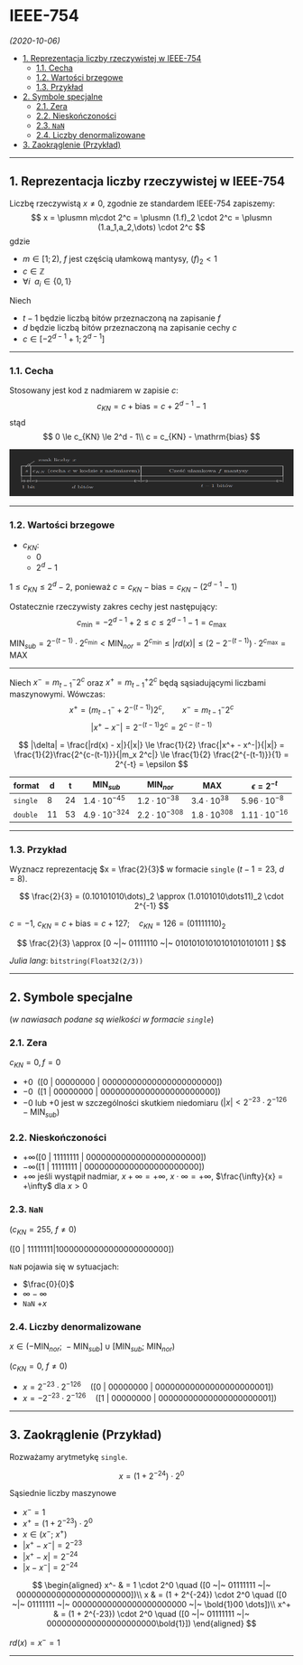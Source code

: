 # IEEE-754

*(2020-10-06)*

- [1. Reprezentacja liczby rzeczywistej w IEEE-754](#1-reprezentacja-liczby-rzeczywistej-w-ieee-754)
    - [1.1. Cecha](#11-cecha)
    - [1.2. Wartości brzegowe](#12-wartości-brzegowe)
    - [1.3. Przykład](#13-przykład)
- [2. Symbole specjalne](#2-symbole-specjalne)
    - [2.1. Zera](#21-zera)
    - [2.2. Nieskończoności](#22-nieskończoności)
    - [2.3. `NaN`](#23-nan)
    - [2.4. Liczby denormalizowane](#24-liczby-denormalizowane)
- [3. Zaokrąglenie (Przykład)](#3-zaokrąglenie-przykład)

---

## 1. Reprezentacja liczby rzeczywistej w IEEE-754

Liczbę rzeczywistą $x \neq 0$, zgodnie ze standardem IEEE-754 zapiszemy:
$$
x = \plusmn m\cdot 2^c = \plusmn (1.f)_2 \cdot 2^c = \plusmn (1.a_1,a_2,\dots) \cdot 2^c
$$
gdzie
- $m \in [1; 2)$, $f$ jest częścią ułamkową mantysy, $(f)_2 < 1$
- $c \in \mathbb{Z}$
- $\forall i \enspace a_i \in \{0,1\}$

Niech
- $t-1$ będzie liczbą bitów przeznaczoną na zapisanie $f$
- $d$ będzie liczbą bitów przeznaczoną na zapisanie cechy $c$
- $c \in [-2^{d-1} + 1; 2^{d-1}]$

---

### 1.1. Cecha

Stosowany jest kod z nadmiarem w zapisie $c$:
$$
c_{KN} = c + \mathrm{bias} = c + 2^{d-1} - 1
$$
stąd
$$
0 \le c_{KN} \le 2^d - 1\\
c = c_{KN} - \mathrm{bias}
$$

![schemat formatu ieee754](format-ieee-754.png)

---

### 1.2. Wartości brzegowe
- $c_{KN}$:
    - $0$
    - $2^d - 1$

$1 \le c_{KN} \le 2^d - 2$, ponieważ $c = c_{KN} - \mathrm{bias} = c_{KN} - (2^{d-1} - 1)$

Ostatecznie rzeczywisty zakres cechy jest następujący:
$$
c_{\min} = -2^{d-1} + 2 \le c \le 2^{d-1} - 1 = c_{\max}
$$

$\mathrm{MIN}_{sub} = 2^{-(t-1)} \cdot 2^{c_{\min}} < \mathrm{MIN}_{nor} = 2^{c_{\min}} \le |rd(x)| \le (2 - 2^{-(t-1)}) \cdot 2^{c_{\max}} = \mathrm{MAX}$

---

Niech $x^- = m_{t-1}^- 2^c$ oraz $x^+ = m^+_{t-1} 2^c$ będą sąsiadującymi liczbami maszynowymi. Wówczas:
$$
x^+ = (m^-_{t-1} + 2^{-(t-1)})2^c, \qquad x^- = m_{t-1}^- 2^c
$$
$$
|x^+ - x^-| = 2^{-(t-1)}2^c = 2^{c - (t-1)}
$$

$$
|\delta| = \frac{|rd(x) - x|}{|x|} \le \frac{1}{2} \frac{|x^+ - x^-|}{|x|} = \frac{1}{2}\frac{2^{c-(t-1)}}{|m_x 2^c|} \le \frac{1}{2} \frac{2^{-(t-1)}}{1} = 2^{-t} = \epsilon
$$

| format   | d    | t    | $\mathrm{MIN}_{sub}$  | $\mathrm{MIN}_{nor}$  | $\mathrm{MAX}$       | $\epsilon = 2^{-t}$   |
| -------- | ---- | ---- | --------------------- | --------------------- | -------------------- | --------------------- |
| `single` | $8$  | $24$ | $1.4 \cdot 10^{-45}$  | $1.2 \cdot 10^{-38}$  | $3.4 \cdot 10^{38}$  | $5.96 \cdot 10^{-8}$  |
| `double` | $11$ | $53$ | $4.9 \cdot 10^{-324}$ | $2.2 \cdot 10^{-308}$ | $1.8 \cdot 10^{308}$ | $1.11 \cdot 10^{-16}$ |

---

### 1.3. Przykład

Wyznacz reprezentację $x = \frac{2}{3}$ w formacie `single` ($t-1 = 23,~ d = 8$).

$$
\frac{2}{3} = (0.10101010\dots)_2 \approx (1.0101010\dots11)_2 \cdot 2^{-1}
$$

$c = -1,~ c_{KN} = c + \mathrm{bias} = c + 127; \quad c_{KN} = 126 = (01111110)_2$

$$
\frac{2}{3} \approx [0 ~|~ 01111110 ~|~ 01010101010101010101011 ]
$$

*Julia lang*: `bitstring(Float32(2/3))`

---

## 2. Symbole specjalne

(*w nawiasach podane są wielkości w formacie `single`*)

### 2.1. Zera
$c_{KN} = 0, f = 0$

- $+0 \enspace ([0 ~|~ 00000000 ~|~ 00000000000000000000000])$
- $-0 \enspace ([1 ~|~ 00000000 ~|~ 00000000000000000000000])$
- $-0$ lub $+0$ jest w szczególności skutkiem niedomiaru ($|x| < 2^{-23} \cdot 2^{-126} - \mathrm{MIN}_{sub}$)

### 2.2. Nieskończoności

- $+\infty ([0 ~|~ 11111111 ~|~ 00000000000000000000000])$
- $-\infty ([1 ~|~ 11111111 ~|~ 00000000000000000000000])$
- $+\infty$ jeśli wystąpił nadmiar, $x + \infty = +\infty$, $x \cdot \infty = +\infty$, $\frac{\infty}{x} = +\infty$ dla $x > 0$

### 2.3. `NaN`
($c_{KN} = 255,~ f \neq 0$)

($[0 ~|~ 11111111 | 10000000000000000000000]$)

`NaN` pojawia się w sytuacjach:
- $\frac{0}{0}$
- $\infty - \infty$
- `NaN` $+ x$

### 2.4. Liczby denormalizowane
$x \in (-\mathrm{MIN}_{nor};~-\mathrm{MIN}_{sub}] \cup [\mathrm{MIN}_{sub};~ \mathrm{MIN}_{nor})$

($c_{KN} = 0,~ f \neq 0$)

- $x = 2^{-23} \cdot 2^{-126} \quad ([0 ~|~ 00000000 ~|~ 00000000000000000000001])$
- $x = -2^{-23} \cdot 2^{-126} \quad ([1 ~|~ 00000000 ~|~ 00000000000000000000001])$

---

## 3. Zaokrąglenie (Przykład)

Rozważamy arytmetykę `single`.

$$
x = (1 + 2^{-24}) \cdot 2^0
$$

Sąsiednie liczby maszynowe
- $x^- = 1$
- $x^+ = (1 + 2^{-23}) \cdot 2^0$
- $x \in (x^-;~ x^+)$
- $|x^+ - x^-| = 2^{-23}$
- $|x^+ - x| = 2^{-24}$
- $|x - x^-| = 2^{-24}$

$$
\begin{aligned}
    x^- & = 1 \cdot 2^0 \quad ([0 ~|~ 01111111 ~|~ 00000000000000000000000])\\
    x & = (1 + 2^{-24}) \cdot 2^0 \quad ([0 ~|~ 01111111 ~|~ 00000000000000000000000 ~|~ \bold{1}00 \dots])\\
    x^+ & = (1 + 2^{-23}) \cdot 2^0 \quad ([0 ~|~ 01111111 ~|~ 0000000000000000000000\bold{1}])
\end{aligned}
$$

$rd(x) = x^- = 1$

---
